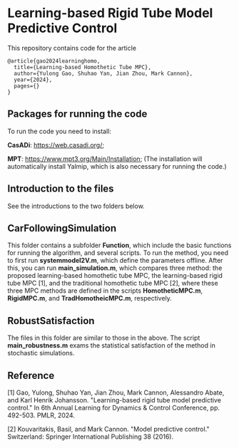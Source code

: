 # Learning-based Rigid Tube Model Predictive Control
This repository contains code for the article
```
@article{gao2024learninghomo,
  title={Learning-based Homothetic Tube MPC},
  author={Yulong Gao, Shuhao Yan, Jian Zhou, Mark Cannon},
  year={2024},
  pages={}
} 
```
## Packages for running the code
To run the code you need to install:

**CasADi**: https://web.casadi.org/;

**MPT**: https://www.mpt3.org/Main/Installation; (The installation will automatically install Yalmip, which is also necessary for running the code.)

## Introduction to the files
See the introductions to the two folders below.

## CarFollowingSimulation
This folder contains a subfolder **Function**, which include the basic functions for running the algorithm, and several scripts. To run the method, you need to first run **systemmodel2V.m**, which define the parameters offline. After this, you can run **main_simulation.m**, which compares three method: the proposed learning-based homothetic tube MPC, the learning-based rigid tube MPC [1], and the traditional homothetic tube MPC [2], where these three MPC methods are defined in the scripts **HomotheticMPC.m**, **RigidMPC.m**, and **TradHomotheicMPC.m**, respectively.

## RobustSatisfaction
The files in this folder are similar to those in the above. The script **main_robustness.m** exams the statistical satisfaction of the method in stochastic simulations.

## Reference
[1] Gao, Yulong, Shuhao Yan, Jian Zhou, Mark Cannon, Alessandro Abate, and Karl Henrik Johansson. "Learning-based rigid tube model predictive control." In 6th Annual Learning for Dynamics & Control Conference, pp. 492-503. PMLR, 2024.

[2] Kouvaritakis, Basil, and Mark Cannon. "Model predictive control." Switzerland: Springer International Publishing 38 (2016).